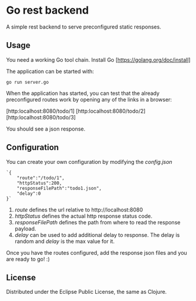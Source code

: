 # Go rest backend

A simple rest backend to serve preconfigured static responses.

## Usage

You need a working Go tool chain. Install Go [https://golang.org/doc/install]

The application can be started with:

	go run server.go

When the application has started, you can test that the already preconfigured routes work by opening any of the links in a browser:

[http:localhost:8080/todo/1]
[http:localhost:8080/todo/2]
[http:localhost:8080/todo/3]

You should see a json response.

## Configuration

You can create your own configuration by modifying the _config.json_

    `{
        "route":"/todo/1",
        "httpStatus":200,
        "responseFilePath":"todo1.json",
        "delay":0
    }`

1. _route_ defines the url relative to http://localhost:8080
2. _httpStatus_ defines the actual http response status code.
3. _responseFilePath_ defines the path from where to read the response payload.
4. _delay_ can be used to add additional delay to response. The delay is random and _delay_ is the max value for it.

Once you have the routes configured, add the response json files and you are ready to go! :)

## License

Distributed under the Eclipse Public License, the same as Clojure.
